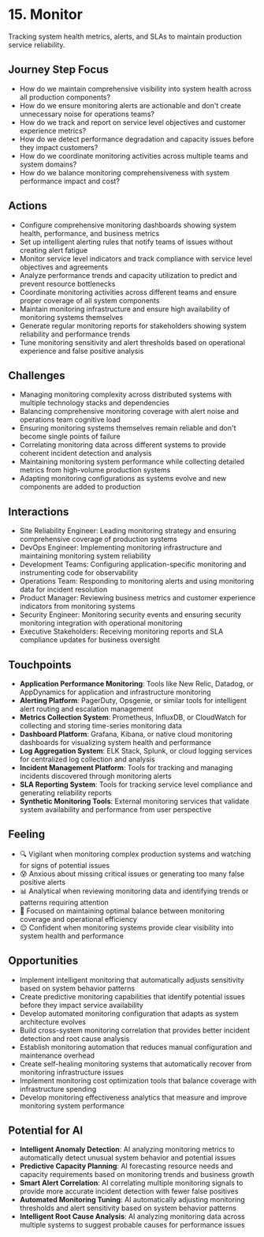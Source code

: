 # 15. Monitor

Tracking system health metrics, alerts, and SLAs to maintain production service reliability.

## Journey Step Focus

- How do we maintain comprehensive visibility into system health across all production components?
- How do we ensure monitoring alerts are actionable and don't create unnecessary noise for operations teams?
- How do we track and report on service level objectives and customer experience metrics?
- How do we detect performance degradation and capacity issues before they impact customers?
- How do we coordinate monitoring activities across multiple teams and system domains?
- How do we balance monitoring comprehensiveness with system performance impact and cost?

## Actions

- Configure comprehensive monitoring dashboards showing system health, performance, and business metrics
- Set up intelligent alerting rules that notify teams of issues without creating alert fatigue
- Monitor service level indicators and track compliance with service level objectives and agreements
- Analyze performance trends and capacity utilization to predict and prevent resource bottlenecks
- Coordinate monitoring activities across different teams and ensure proper coverage of all system components
- Maintain monitoring infrastructure and ensure high availability of monitoring systems themselves
- Generate regular monitoring reports for stakeholders showing system reliability and performance trends
- Tune monitoring sensitivity and alert thresholds based on operational experience and false positive analysis

## Challenges

- Managing monitoring complexity across distributed systems with multiple technology stacks and dependencies
- Balancing comprehensive monitoring coverage with alert noise and operations team cognitive load
- Ensuring monitoring systems themselves remain reliable and don't become single points of failure
- Correlating monitoring data across different systems to provide coherent incident detection and analysis
- Maintaining monitoring system performance while collecting detailed metrics from high-volume production systems
- Adapting monitoring configurations as systems evolve and new components are added to production

## Interactions

- Site Reliability Engineer: Leading monitoring strategy and ensuring comprehensive coverage of production systems
- DevOps Engineer: Implementing monitoring infrastructure and maintaining monitoring system reliability
- Development Teams: Configuring application-specific monitoring and instrumenting code for observability
- Operations Team: Responding to monitoring alerts and using monitoring data for incident resolution
- Product Manager: Reviewing business metrics and customer experience indicators from monitoring systems
- Security Engineer: Monitoring security events and ensuring security monitoring integration with operational monitoring
- Executive Stakeholders: Receiving monitoring reports and SLA compliance updates for business oversight

## Touchpoints

- **Application Performance Monitoring**: Tools like New Relic, Datadog, or AppDynamics for application and infrastructure monitoring
- **Alerting Platform**: PagerDuty, Opsgenie, or similar tools for intelligent alert routing and escalation management
- **Metrics Collection System**: Prometheus, InfluxDB, or CloudWatch for collecting and storing time-series monitoring data
- **Dashboard Platform**: Grafana, Kibana, or native cloud monitoring dashboards for visualizing system health and performance
- **Log Aggregation System**: ELK Stack, Splunk, or cloud logging services for centralized log collection and analysis
- **Incident Management Platform**: Tools for tracking and managing incidents discovered through monitoring alerts
- **SLA Reporting System**: Tools for tracking service level compliance and generating reliability reports
- **Synthetic Monitoring Tools**: External monitoring services that validate system availability and performance from user perspective

## Feeling

- 🔍 Vigilant when monitoring complex production systems and watching for signs of potential issues
- 😰 Anxious about missing critical issues or generating too many false positive alerts
- 📊 Analytical when reviewing monitoring data and identifying trends or patterns requiring attention
- 🎯 Focused on maintaining optimal balance between monitoring coverage and operational efficiency
- 😌 Confident when monitoring systems provide clear visibility into system health and performance

## Opportunities

- Implement intelligent monitoring that automatically adjusts sensitivity based on system behavior patterns
- Create predictive monitoring capabilities that identify potential issues before they impact service availability
- Develop automated monitoring configuration that adapts as system architecture evolves
- Build cross-system monitoring correlation that provides better incident detection and root cause analysis
- Establish monitoring automation that reduces manual configuration and maintenance overhead
- Create self-healing monitoring systems that automatically recover from monitoring infrastructure issues
- Implement monitoring cost optimization tools that balance coverage with infrastructure spending
- Develop monitoring effectiveness analytics that measure and improve monitoring system performance

## Potential for AI

- **Intelligent Anomaly Detection**: AI analyzing monitoring metrics to automatically detect unusual system behavior and potential issues
- **Predictive Capacity Planning**: AI forecasting resource needs and capacity requirements based on monitoring trends and business growth
- **Smart Alert Correlation**: AI correlating multiple monitoring signals to provide more accurate incident detection with fewer false positives
- **Automated Monitoring Tuning**: AI automatically adjusting monitoring thresholds and alert sensitivity based on system behavior patterns
- **Intelligent Root Cause Analysis**: AI analyzing monitoring data across multiple systems to suggest probable causes for performance issues
